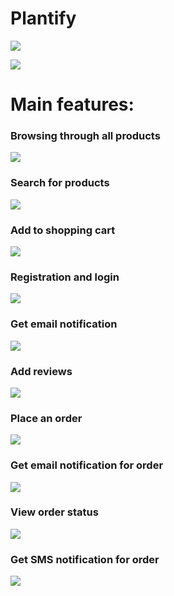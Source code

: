 # Plantify


![](ImgForREADME/homepage.png)

![](ImgForREADME/technologies.png)


# Main features:


### Browsing through all products

![](ImgForREADME/sort_filter.gif)

### Search for products

![](ImgForREADME/search.gif)

### Add to shopping cart

![](ImgForREADME/cart.gif)

### Registration and login

![](ImgForREADME/register.gif)

### Get email notification

![](ImgForREADME/register_email.png)

### Add reviews

![](ImgForREADME/reviews.gif)

### Place an order

![](ImgForREADME/order.gif)

### Get email notification for order

![](ImgForREADME/order_email.gif)

### View order status

![](ImgForREADME/order_status.png)

### Get SMS notification for order

![](ImgForREADME/order_sms.png)
